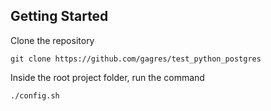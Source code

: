 ## Getting Started

Clone the repository

```
git clone https://github.com/gagres/test_python_postgres
```

Inside the root project folder, run the command

```
./config.sh
```